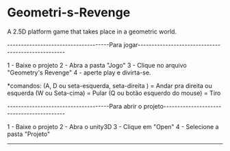 # Geometri-s-Revenge
 A 2.5D platform game that takes place in a geometric world.
 
-------------------------------------Para jogar---------------------------------------------------
 
1 - Baixe o projeto
2 - Abra a pasta "Jogo"
3 - Clique no arquivo "Geometry's Revenge"
4 - aperte play e divirta-se.
 
*comandos: (A, D ou seta-esquerda, seta-direita )      = Andar pra direita ou esquerda
            (W ou Seta-cima)                            = Pular
            (Q ou botão esquerdo do mouse)              = Tiro
            
-------------------------------------Para abrir o projeto------------------------------------------
  
1 - Baixe o projeto
2 - Abra o unity3D
3 - Clique em "Open"
4 - Selecione a pasta "Projeto"
 
---------------------------------------------------------------------------------------------------
  
  
